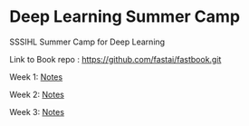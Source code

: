 # Deep Learning Summer Camp

SSSIHL Summer Camp for Deep Learning

Link to Book repo : <https://github.com/fastai/fastbook.git>

Week 1:
    [Notes](./week-1/README.md)

Week 2:
    [Notes](./week-2/README.md)

Week 3:
    [Notes](./week-3/README.md)